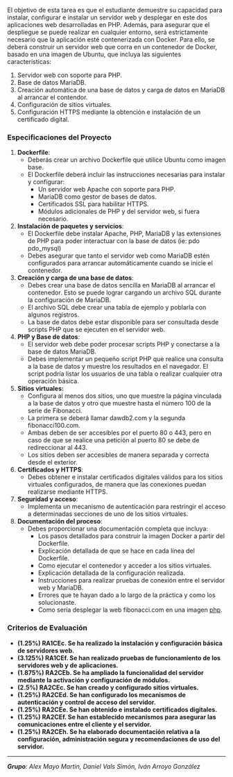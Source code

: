 El objetivo de esta tarea es que el estudiante demuestre su capacidad para instalar, configurar e instalar un servidor web y desplegar en este dos aplicaciones web desarrolladas en PHP. Además, para asegurar que el despliegue se puede realizar en cualquier entorno, será estrictamente necesario que la aplicación esté contenerizada con Docker. Para ello, se deberá construir un servidor web que corra en un contenedor de Docker, basado en una imagen de Ubuntu, que incluya las siguientes características:

1. Servidor web con soporte para PHP.
2. Base de datos MariaDB.
3. Creación automática de una base de datos y carga de datos en MariaDB al arrancar el contendor.
4. Configuración de sitios virtuales.
5. Configuración HTTPS mediante la obtención e instalación de un certificado digital.

### Especificaciones del Proyecto

1. **Dockerfile**:  
    - Deberás crear un archivo Dockerfile que utilice Ubuntu como imagen base.
    - El Dockerfile deberá incluir las instrucciones necesarias para instalar y configurar:
        - Un servidor web Apache con soporte para PHP.
        - MariaDB como gestor de bases de datos.
        - Certificados SSL para habilitar HTTPS.
        - Módulos adicionales de PHP y del servidor web, si fuera necesario.
2. **Instalación de paquetes y servicios**:
    - El Dockerfile debe instalar Apache, PHP, MariaDB y las extensiones de PHP para poder interactuar con la base de datos (ie: pdo pdo_mysql)
    - Debes asegurar que tanto el servidor web como MariaDB estén configurados para arrancar automáticamente cuando se inicie el contenedor.
3. **Creación y carga de una base de datos**:  
    - Debes crear una base de datos sencilla en MariaDB al arrancar el contenedor. Esto se puede lograr cargando un archivo SQL durante la configuración de MariaDB.
    - El archivo SQL debe crear una tabla de ejemplo y poblarla con algunos registros.
    - La base de datos debe estar disponible para ser consultada desde scripts PHP que se ejecuten en el servidor web.
4. **PHP y Base de datos**:
    - El servidor web debe poder procesar scripts PHP y conectarse a la base de datos MariaDB.
    - Debes implementar un pequeño script PHP que realice una consulta a la base de datos y muestre los resultados en el navegador. El script podría listar los usuarios de una tabla o realizar cualquier otra operación básica.
5. **Sitios virtuales:**  
    - Configura al menos dos sitios, uno que muestre la página vinculada a la base de datos y otro que muestre hasta el número 100 de la serie de Fibonacci.
    - La primera se deberá llamar dawdb2.com y la segunda fibonacci100.com.
    - Ambas deben de ser accesibles por el puerto 80 o 443, pero en caso de que se realice una petición al puerto 80 se debe de redireccionar al 443.
    - Los sitios deben ser accesibles de manera separada y correcta desde el exterior.
6. **Certificados y HTTPS**:
    - Debes obtener e instalar certificados digitales válidos para los sitios virtuales configurados, de manera que las conexiones puedan realizarse mediante HTTPS.
7. **Seguridad y acceso**:
    - Implementa un mecanismo de autenticación para restringir el acceso a determinadas secciones de uno de los sitios virtuales.
8. **Documentación del proceso**:
    - Debes proporcionar una documentación completa que incluya:
        - Los pasos detallados para construir la imagen Docker a partir del Dockerfile.
        - Explicación detallada de que se hace en cada línea del Dockerfile.
        - Como ejecutar el contenedor y acceder a los sitios virtuales.
        - Explicación detallada de la configuración realizada.
        - Instrucciones para realizar pruebas de conexión entre el servidor web y MariaDB.
        - Errores que te hayan dado a lo largo de la práctica y como los solucionaste.
        - Como sería desplegar la web fibonacci.com en una imagen [php](https://hub.docker.com/_/php).

### Criterios de Evaluación

- **(1.25%) RA1CEc. Se ha realizado la instalación y configuración básica de servidores web.**
- **(3.125%) RA1CEf. Se han realizado pruebas de funcionamiento de los servidores web y de aplicaciones.**
- **(1.875%) RA2CEb. Se ha ampliado la funcionalidad del servidor mediante la activación y configuración de módulos.**
- **(2.5%) RA2CEc. Se han creado y configurado sitios virtuales.**
- **(1.25%) RA2CEd. Se han configurado los mecanismos de autenticación y control de acceso del servidor.**
- **(1.25%) RA2CEe. Se han obtenido e instalado certificados digitales.**
- **(1.25%) RA2CEf. Se han establecido mecanismos para asegurar las comunicaciones entre el cliente y el servidor.**
- **(1.25%) RA2CEh. Se ha elaborado documentación relativa a la configuración, administración segura y recomendaciones de uso del servidor.**

---

***Grupo**: Alex Mayo Martin, Daniel Vals Simón, Iván Arroyo González*
